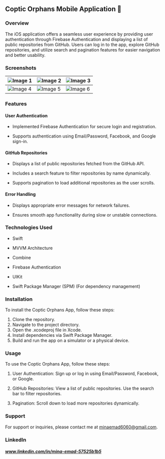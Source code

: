 ## Coptic Orphans Mobile Application 📱

### Overview
The iOS application offers a seamless user experience by providing user authentication through Firebase Authentication and displaying a list of public repositories from GitHub. Users can log in to the app, explore GitHub repositories, and utilize search and pagination features for easier navigation and better usability.

### Screenshots

| ![Image 1](https://drive.google.com/uc?id=1FusC-Uk32QM6Zfx_clkm0wu8LPDnlLka) | ![Image 2](https://drive.google.com/uc?id=18EVUMknqgWiu6LzDtHhNZsO8eNckFL1x) | ![Image 3](https://drive.google.com/uc?id=1090yg9uqKgQ2rCSUp9-r3kSlglf11c0f) |
|------------------------------------------|------------------------------------------|------------------------------------------|
| ![Image 4](https://drive.google.com/uc?id=1DS3slTGiHoGU3pLV4nzHsMT4yTwGyeeT) | ![Image 5](https://drive.google.com/uc?id=1wGz6hhPgnS5wCNPGR-H965stGds9OYcp) | ![Image 6](https://drive.google.com/uc?id=1F8BZumJm8ogOaGOxQXz2wW0meJdE0lK7) |

### Features
#### User Authentication
- Implemented Firebase Authentication for secure login and registration.

- Supports authentication using Email/Password, Facebook, and Google sign-in.

#### GitHub Repositories

- Displays a list of public repositories fetched from the GitHub API.

- Includes a search feature to filter repositories by name dynamically.

- Supports pagination to load additional repositories as the user scrolls.

#### Error Handling

- Displays appropriate error messages for network failures.

- Ensures smooth app functionality during slow or unstable connections.

### Technologies Used
- Swift
  
- MVVM Architecture

- Combine

- Firebase Authentication

- UIKit

- Swift Package Manager (SPM) (For dependency management)

### Installation
To install the Coptic Orphans App, follow these steps:

1. Clone the repository.
2. Navigate to the project directory.
3. Open the .xcodeproj file in Xcode.
4. Install dependencies via Swift Package Manager.
5. Build and run the app on a simulator or a physical device.

### Usage
To use the Coptic Orphans App, follow these steps:

1. User Authentication: Sign up or log in using Email/Password, Facebook, or Google.

2. GitHub Repositories: View a list of public repositories. Use the search bar to filter repositories.

3. Pagination: Scroll down to load more repositories dynamically.

### Support
For support or inquiries, please contact me at minaemad6060@gmail.com.

### LinkedIn
##### www.linkedin.com/in/mina-emad-57525b1b5
